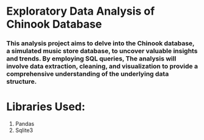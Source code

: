 #  Exploratory Data Analysis of Chinook Database
### This analysis project aims to delve into the Chinook database, a simulated music store database, to uncover valuable insights and trends. By employing SQL queries, The analysis will involve data extraction, cleaning, and visualization to provide a comprehensive understanding of the underlying data structure.

# Libraries Used:
1. Pandas
2. Sqlite3
